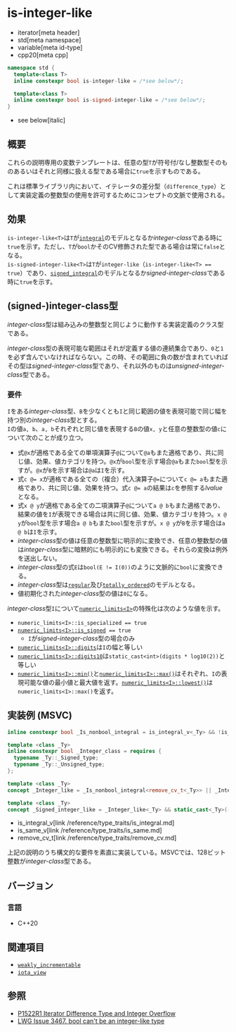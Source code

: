# is-integer-like
* iterator[meta header]
* std[meta namespace]
* variable[meta id-type]
* cpp20[meta cpp]

```cpp
namespace std {
  template<class T>
  inline constexpr bool is-integer-like = /*see below*/;

  template<class T>
  inline constexpr bool is-signed-integer-like = /*see below*/;
}
```
* see below[italic]

## 概要

これらの説明専用の変数テンプレートは、任意の型`T`が符号付/なし整数型そのものあるいはそれと同様に扱える型である場合に`true`を示すものである。

これは標準ライブラリ内において、イテレータの差分型（`difference_type`）として実装定義の整数型の使用を許可するためにコンセプトの文脈で使用される。

## 効果

`is-integer-like<T>`は`T`が[`integral`](/reference/concepts/integral.md)のモデルとなるか*integer-class*である時に`true`を示す。ただし、`T`が`bool`かそのCV修飾された型である場合は常に`false`となる。  
`is-signed-integer-like<T>`は`T`が`integer-like`（`is-integer-like<T> == true`）であり、[`signed_integral`](/reference/concepts/signed_integral.md)のモデルとなるか*signed-integer-class*である時に`true`を示す。

## (signed-)integer-class型

*integer-class*型は組み込みの整数型と同じように動作する実装定義のクラス型である。

*integer-class*型の表現可能な範囲はそれが定義する値の連続集合であり、`0`と`1`を必ず含んでいなければならない。この時、その範囲に負の数が含まれていればその型は*signed-integer-class*型であり、それ以外のものは*unsigned-integer-class*型である。

### 要件

`I`をある*integer-class*型、`B`を少なくとも`I`と同じ範囲の値を表現可能で同じ幅を持つ別の*integer-class*型とする。  
`I`の値`a, b`、`a, b`それぞれと同じ値を表現する`B`の値`x, y`と任意の整数型の値`c`について次のことが成り立つ。

- 式`@x`が適格である全ての単項演算子`@`について`@a`もまた適格であり、共に同じ値、効果、値カテゴリを持つ。`@x`が`bool`型を示す場合`@a`もまた`bool`型を示すが。`@x`が`B`を示す場合は`@a`は`I`を示す。
- 式`c @= x`が適格である全ての（複合）代入演算子`@=`について`c @= a`もまた適格であり、共に同じ値、効果を持つ。式`c @= a`の結果は`c`を参照する*lvalue*となる。
- 式`x @ y`が適格である全ての二項演算子`@`について`a @ b`もまた適格であり、結果の値を`I`が表現できる場合は共に同じ値、効果、値カテゴリを持つ。`x @ y`が`bool`型を示す場合`a @ b`もまた`bool`型を示すが。`x @ y`が`B`を示す場合は`a @ b`は`I`を示す。
- *integer-class*型の値は任意の整数型に明示的に変換でき、任意の整数型の値は*integer-class*型に暗黙的にも明示的にも変換できる。それらの変換は例外を送出しない。
- *integer-class*型の式`E`は`bool(E != I(0))`のように文脈的に`bool`に変換できる。
- *integer-class*型は[`regular`](/reference/concepts/regular.md)及び[`totally_ordered`](/reference/concepts/totally_ordered.md)のモデルとなる。
- 値初期化された*integer-class*型の値は`0`になる。

*integer-class*型`I`について[`numeric_limits<I>`](/reference/limits/numeric_limits.md)の特殊化は次のような値を示す。

- `numeric_limits<I>::is_specialized == true`
- [`numeric_limits<I>::is_signed`](/reference/limits/numeric_limits/is_signed.md)` == true`
    - `I`が*signed-integer-class*型の場合のみ
- [`numeric_limits<I>::digits`](/reference/limits/numeric_limits/digits.md)は`I`の幅と等しい
- [`numeric_limits<I>::digits10`](/reference/limits/numeric_limits/digits10.md)は`static_cast<int>(digits * log10(2))`と等しい
- [`numeric_limits<I>::min()`](/reference/limits/numeric_limits/min.md)と[`numeric_limits<I>::max()`](/reference/limits/numeric_limits/max.md)はそれぞれ、`I`の表現可能な値の最小値と最大値を返す。[`numeric_limits<I>::lowest()`](/reference/limits/numeric_limits/lowest.md)は`numeric_limits<I>::max()`を返す。

## 実装例 (MSVC)

```cpp
inline constexpr bool _Is_nonbool_integral = is_integral_v<_Ty> && !is_same_v<remove_cv_t<_Ty>, bool>;

template <class _Ty>
inline constexpr bool _Integer_class = requires {
  typename _Ty::_Signed_type;
  typename _Ty::_Unsigned_type;
};

template <class _Ty>
concept _Integer_like = _Is_nonbool_integral<remove_cv_t<_Ty>> || _Integer_class<_Ty>;

template <class _Ty>
concept _Signed_integer_like = _Integer_like<_Ty> && static_cast<_Ty>(-1) < static_cast<_Ty>(0);
```
* is_integral_v[link /reference/type_traits/is_integral.md]
* is_same_v[link /reference/type_traits/is_same.md]
* remove_cv_t[link /reference/type_traits/remove_cv.md]

上記の説明のうち構文的な要件を素直に実装している。MSVCでは、128ビット整数が*integer-class*型である。

## バージョン
### 言語
- C++20

## 関連項目

- [`weakly_incrementable`](weakly_incrementable.md)
- [`iota_view`](/reference/ranges/iota_view.md)

## 参照

- [P1522R1 Iterator Difference Type and Integer Overflow](http://www.open-std.org/jtc1/sc22/wg21/docs/papers/2019/p1522r1.pdf)
- [LWG Issue 3467. bool can't be an integer-like type](https://cplusplus.github.io/LWG/issue3467)
